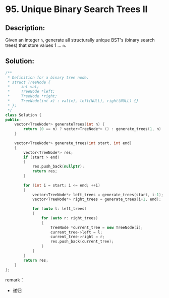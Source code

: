 # 95. Unique Binary Search Trees II 

## Description:

Given an integer `n`, generate all structurally unique BST's (binary search trees) that store values 1 ... `n`.

## Solution:

```c++
/**
 * Definition for a binary tree node.
 * struct TreeNode {
 *     int val;
 *     TreeNode *left;
 *     TreeNode *right;
 *     TreeNode(int x) : val(x), left(NULL), right(NULL) {}
 * };
 */
class Solution {
public:
    vector<TreeNode*> generateTrees(int n) {
        return (0 == n) ? vector<TreeNode*> () : generate_trees(1, n) ;
    }
    
    vector<TreeNode*> generate_trees(int start, int end)
    {
        vector<TreeNode*> res;
        if (start > end)
        {
            res.push_back(nullptr);
            return res;
        }
        
        for (int i = start; i <= end; ++i)
        {
            vector<TreeNode*> left_trees = generate_trees(start, i-1);
            vector<TreeNode*> right_trees = generate_trees(i+1, end);
            
            for (auto l: left_trees)
            {
                for (auto r: right_trees)
                {
                    TreeNode *current_tree = new TreeNode(i);
                    current_tree->left = l;
                    current_tree->right = r;
                    res.push_back(current_tree);
                }
            }
        }
        return res;
    }
};
```

remark：

- 递归
